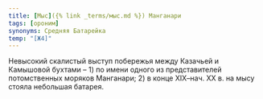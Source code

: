 ```yaml
---
title: [Мыс]({% link _terms/мыс.md %}) Манганари
tags: [ороним]
synonyms: Средняя Батарейка
temp: "[Ж4]"
---
```


Невысокий скалистый выступ побережья между Казачьей и Камышовой бухтами – 1) по
имени одного из представителей потомственных моряков Манганари; 2) в конце
ХIХ–нач. ХХ в. на мысу стояла небольшая батарея.
